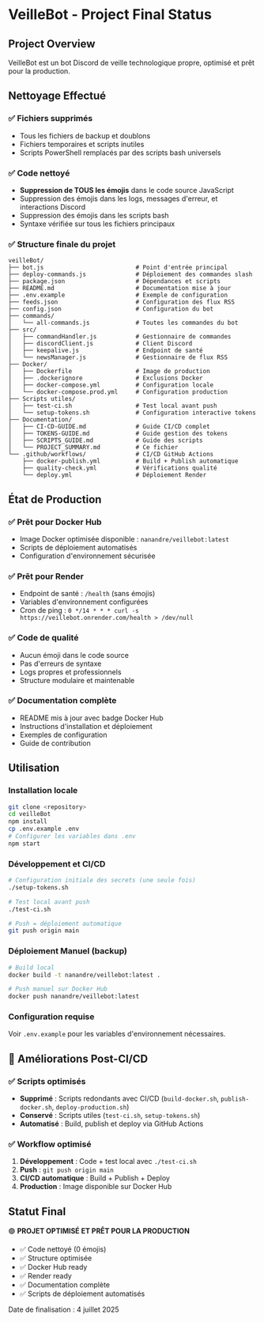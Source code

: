 # VeilleBot - Project Final Status

## Project Overview
VeilleBot est un bot Discord de veille technologique propre, optimisé et prêt pour la production.

## Nettoyage Effectué

### ✅ Fichiers supprimés
- Tous les fichiers de backup et doublons
- Fichiers temporaires et scripts inutiles
- Scripts PowerShell remplacés par des scripts bash universels

### ✅ Code nettoyé
- **Suppression de TOUS les émojis** dans le code source JavaScript
- Suppression des émojis dans les logs, messages d'erreur, et interactions Discord
- Suppression des émojis dans les scripts bash
- Syntaxe vérifiée sur tous les fichiers principaux

### ✅ Structure finale du projet
```
veilleBot/
├── bot.js                          # Point d'entrée principal
├── deploy-commands.js              # Déploiement des commandes slash
├── package.json                    # Dépendances et scripts
├── README.md                       # Documentation mise à jour
├── .env.example                    # Exemple de configuration
├── feeds.json                      # Configuration des flux RSS
├── config.json                     # Configuration du bot
├── commands/
│   └── all-commands.js             # Toutes les commandes du bot
├── src/
│   ├── commandHandler.js           # Gestionnaire de commandes
│   ├── discordClient.js            # Client Discord
│   ├── keepalive.js                # Endpoint de santé
│   └── newsManager.js              # Gestionnaire de flux RSS
├── Docker/
│   ├── Dockerfile                  # Image de production
│   ├── .dockerignore               # Exclusions Docker
│   ├── docker-compose.yml          # Configuration locale
│   └── docker-compose.prod.yml     # Configuration production
├── Scripts utiles/
│   ├── test-ci.sh                  # Test local avant push
│   └── setup-tokens.sh             # Configuration interactive tokens
├── Documentation/
│   ├── CI-CD-GUIDE.md              # Guide CI/CD complet
│   ├── TOKENS-GUIDE.md             # Guide gestion des tokens
│   ├── SCRIPTS_GUIDE.md            # Guide des scripts
│   └── PROJECT_SUMMARY.md          # Ce fichier
└── .github/workflows/              # CI/CD GitHub Actions
    ├── docker-publish.yml          # Build + Publish automatique
    ├── quality-check.yml           # Vérifications qualité
    └── deploy.yml                  # Déploiement Render
```

## État de Production

### ✅ Prêt pour Docker Hub
- Image Docker optimisée disponible : `nanandre/veillebot:latest`
- Scripts de déploiement automatisés
- Configuration d'environnement sécurisée

### ✅ Prêt pour Render
- Endpoint de santé : `/health` (sans émojis)
- Variables d'environnement configurées
- Cron de ping : `0 */14 * * * curl -s https://veillebot.onrender.com/health > /dev/null`

### ✅ Code de qualité
- Aucun émoji dans le code source
- Pas d'erreurs de syntaxe
- Logs propres et professionnels
- Structure modulaire et maintenable

### ✅ Documentation complète
- README mis à jour avec badge Docker Hub
- Instructions d'installation et déploiement
- Exemples de configuration
- Guide de contribution

## Utilisation

### Installation locale
```bash
git clone <repository>
cd veilleBot
npm install
cp .env.example .env
# Configurer les variables dans .env
npm start
```

### Développement et CI/CD
```bash
# Configuration initiale des secrets (une seule fois)
./setup-tokens.sh

# Test local avant push
./test-ci.sh

# Push = déploiement automatique
git push origin main
```

### Déploiement Manuel (backup)
```bash
# Build local
docker build -t nanandre/veillebot:latest .

# Push manuel sur Docker Hub
docker push nanandre/veillebot:latest
```

### Configuration requise
Voir `.env.example` pour les variables d'environnement nécessaires.

## 🚀 Améliorations Post-CI/CD

### ✅ Scripts optimisés
- **Supprimé** : Scripts redondants avec CI/CD (`build-docker.sh`, `publish-docker.sh`, `deploy-production.sh`)
- **Conservé** : Scripts utiles (`test-ci.sh`, `setup-tokens.sh`)
- **Automatisé** : Build, publish et deploy via GitHub Actions

### ✅ Workflow optimisé
1. **Développement** : Code + test local avec `./test-ci.sh`
2. **Push** : `git push origin main`
3. **CI/CD automatique** : Build + Publish + Deploy
4. **Production** : Image disponible sur Docker Hub

## Statut Final
🟢 **PROJET OPTIMISÉ ET PRÊT POUR LA PRODUCTION**

- ✅ Code nettoyé (0 émojis)
- ✅ Structure optimisée  
- ✅ Docker Hub ready
- ✅ Render ready
- ✅ Documentation complète
- ✅ Scripts de déploiement automatisés

Date de finalisation : 4 juillet 2025
